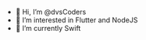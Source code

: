 - 👋 Hi, I’m @dvsCoders
- 👀 I’m interested in Flutter and NodeJS
- 🌱 I’m currently Swift


<!---
dvsCoders/dvsCoders is a ✨ special ✨ repository because its `README.md` (this file) appears on your GitHub profile.
You can click the Preview link to take a look at your changes.
--->
